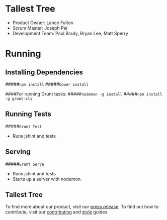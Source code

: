 # Tallest Tree

- Product Owner: Lance Fulton
- Scrum Master: Joseph Pei
- Development Team: Paul Brady, Bryan Lee, Matt Sperry


# Running

## Installing Dependencies
#####`npm install`
#####`bower install`

####For running Grunt tasks:
#####`nodemon -g install`
#####`npm install -g grunt-cli`

## Running Tests

#####`Grunt Test`
   - Runs jshint and tests

## Serving

#####`Grunt Serve`
   - Runs jshint and tests
   - Starts up a server with nodemon.

## Tallest Tree

To find more about our product, visit our [press release](https://github.com/TallestTree/TallestTree/blob/master/_PRESS-RELEASE.md).
To find out how to contribute, visit our [contributing](https://github.com/TallestTree/TallestTree/blob/master/_CONTRIBUTING.md) and [style](https://github.com/TallestTree/TallestTree/blob/master/_STYLE-GUIDE.md) guides.
